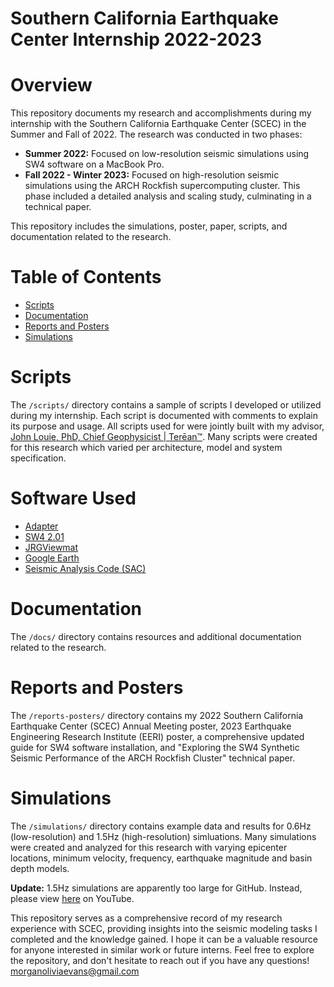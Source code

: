 # Southern California Earthquake Center Internship 2022-2023

# Overview
This repository documents my research and accomplishments during my internship with the Southern California Earthquake Center (SCEC) in the Summer and Fall of 2022. The research was conducted in two phases:

- **Summer 2022:** Focused on low-resolution seismic simulations using SW4 software on a MacBook Pro.
- **Fall 2022 - Winter 2023:** Focused on high-resolution seismic simulations using the ARCH Rockfish supercomputing cluster. This phase included a detailed analysis and scaling study, culminating in a technical paper.

This repository includes the simulations, poster, paper, scripts, and documentation related to the research.

# Table of Contents
- [Scripts](#scripts)
- [Documentation](#documentation)
- [Reports and Posters](#reports-and-posters)
- [Simulations](#simulations)

# Scripts
The `/scripts/` directory contains a sample of scripts I developed or utilized during my internship. Each script is documented with comments to explain its purpose and usage. All scripts used for were jointly built with my advisor, [John Louie, PhD, Chief Geophysicist | Terēan™](https://www.louie.pub/). Many scripts were created for this research which varied per architecture, model and system specification.

# Software Used
- [Adapter](https://macroplant.com/adapter)
- [SW4 2.01](https://geodynamics.org/cig/software/sw4/)
- [JRGViewmat](https://zenodo.org/records/6635764)
- [Google Earth](https://earth.google.com/intl/earth/versions/)
- [Seismic Analysis Code (SAC)](https://ds.iris.edu/files/sac-manual/)

# Documentation
The `/docs/` directory contains resources and additional documentation related to the research.

# Reports and Posters
The `/reports-posters/` directory contains my 2022 Southern California Earthquake Center (SCEC) Annual Meeting poster, 2023 Earthquake Engineering Research Institute (EERI) poster, a comprehensive updated guide for SW4 software installation, and "Exploring the SW4 Synthetic Seismic Performance of the ARCH Rockfish Cluster" technical paper.

# Simulations
The `/simulations/` directory contains example data and results for 0.6Hz (low-resolution) and 1.5Hz (high-resolution) simluations. Many simulations were created and analyzed for this research with varying epicenter locations, minimum velocity, frequency, earthquake magnitude and basin depth models.

**Update:** 1.5Hz simulations are apparently too large for GitHub. Instead, please view [here](https://www.youtube.com/watch?v=5OeCtDuIKwE) on YouTube.

This repository serves as a comprehensive record of my research experience with SCEC, providing insights into the seismic modeling tasks I completed and the knowledge gained. I hope it can be a valuable resource for anyone interested in similar work or future interns. Feel free to explore the repository, and don't hesitate to reach out if you have any questions! [morganoliviaevans@gmail.com](mailto:morganoliviaevans@gmail.com)
